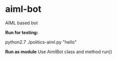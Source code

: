 aiml-bot
========

AIML based bot

**Run for testing:**

python2.7 ./politics-aiml.py "hello"

**Run as module**
Use AimlBot class and method run()
